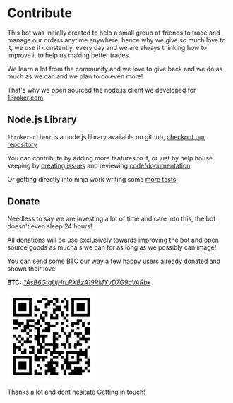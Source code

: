 # Contribute

This bot was initially created to help a small group of friends to trade and
manage our orders anytime anywhere, hence why we give so much love to it, we
use it constantly, every day and we are always thinking how to improve it to
help us making better trades.

We learn a lot from the community and we love to give back and we do as much
as we can and we plan to do even more!

That's why we open sourced the node.js client we developed for [1Broker.com](https://1broker.com/?r=11468)

## Node.js Library

`1broker-client` is a node.js library available on github, [checkout our repository](github.com/flyingunicorn222/1broker-client)

You can contribute by adding more features to it, or just by help house
keeping by [creating issues](https://github.com/flyingunicorn222/1broker-client/issues/new)
and reviewing [code/documentation](https://github.com/flyingunicorn222/1broker-client/tree/v2/src).

Or getting directly into ninja work writing some [more tests](https://github.com/flyingunicorn222/1broker-client/blob/v2/test/index.coffee)!

## Donate

Needless to say we are investing a lot of time and care into this, the bot doesn't even sleep
 24 hours!

All donations will be use exclusively towards improving the bot and open source
goods as mucha s we can for as long as we possibly can image!

You can [send some BTC our way](https://blockchain.info/address/1AsB6GtqUjHrLRXBzA19RMYyD7G9aVARbx)
a few happy users already donated and shown their love!

**BTC:** [*1AsB6GtqUjHrLRXBzA19RMYyD7G9aVARbx*](https://blockchain.info/address/1AsB6GtqUjHrLRXBzA19RMYyD7G9aVARbx)

![Thanks!](../assets/1AsB6GtqUjHrLRXBzA19RMYyD7G9aVARbx.png)

Thanks a lot and dont hesitate [Getting in touch!](Contact.md)
